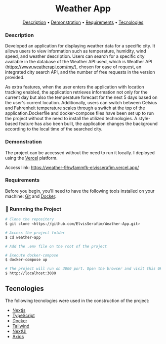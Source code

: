 <h1 align="center"> Weather App </h1>
<p align="center">
 <a href="#description">Description</a> •
 <a href="#demonstration">Demonstration</a> •
  <a href="#requirements">Requirements</a> •
 <a href="#tecnologies">Tecnologies</a>
</p>

### Description

Developed an application for displaying weather data for a specific city. It allows users to view information such as temperature, humidity, wind speed, and weather description. Users can search for a specific city available in the database of the Weather API used, which is Weather API (https://www.weatherapi.com/my/), chosen for ease of request, an integrated city search API, and the number of free requests in the version provided.

As extra features, when the user enters the application with location tracking enabled, the application retrieves information not only for the current day but also the temperature forecast for the next 5 days based on the user's current location. Additionally, users can switch between Celsius and Fahrenheit temperature scales through a switch at the top of the application.Dockerfile and docker-compose files have been set up to run the project without the need to install the utilized technologies. A style-based feature has also been built, the application changes the background according to the local time of the searched city.

### Demonstration

The project can be accessed without the need to run it locally. I deployed using the [Vercel](https://vercel.com/) platform.

Access link: https://weather-9hwfammfk-elvisserafim.vercel.app/

### Requirements

Before you begin, you'll need to have the following tools installed on your machine:
[Git](https://git-scm.com) and [Docker](https://www.docker.com/).

### 🎲 Runnning the Project

```bash
# Clone the repository
$ git clone <https://github.com/ElvisSerafim/Weather-App.git>

# Access the project folder
$ cd weather-app

# Add the .env file on the root of the project

# Execute docker-compose
$ docker-compose up

# The project will run on 3000 port. Open the browser and visit this URL
$ http://localhost:3000
```

## Tecnologies

The following tecnologies were used in the construction of the project:

- [Nextjs](https://nextjs.org/)
- [TypeScript](https://www.typescriptlang.org/)
- [Docker](https://www.docker.com/)
- [Tailwind](https://tailwindcss.com/)
- [NextUI](https://nextui.org/)
- [Axios](https://axios-http.com/)
